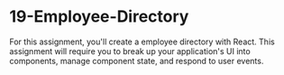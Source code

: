 # 19-Employee-Directory
For this assignment, you'll create a employee directory with React. This assignment will require you to break up your application's UI into components, manage component state, and respond to user events.
